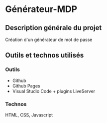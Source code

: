 # Générateur-MDP

## Description générale du projet
Création d'un générateur de mot de passe 

## Outils et technos utilisés
### Outils
 - Github
 - Github Pages
 - Visual Studio Code + plugins LiveServer


### Technos
HTML, CSS, Javascript
